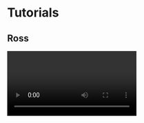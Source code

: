 # Tutorials

## Ross
<Video url="https://www.youtube.com/embed/Pr2iYt-1PME" />
<Video url="https://www.youtube.com/embed/UDFRVbmPxAQ" />
<Video url="https://www.youtube.com/embed/506_DILyTnE" />


<Video url="https://www.youtube.com/embed/--oTQCysVTs" />
<Video url="https://www.youtube.com/embed/IMBpLhA0iok" />
<Video url="https://www.youtube.com/embed/EvAr7CgKXYM" />
<Video url="https://www.youtube.com/embed/StTJiiEN8nY" />
<Video url="https://www.youtube.com/embed/Cet1dzkbieU" />
<Video url="https://www.youtube.com/embed/2NnZ5krmF3I" />

## Long
<Video url="https://www.youtube.com/embed/6wbXc5emlic" />




## Compositing
<Video url="https://www.youtube.com/embed/GyZVJ8fbPik" />

## Animation principals
<Video url="https://www.youtube.com/embed/PgBo-00_GWc" />
<Video url="https://www.youtube.com/embed/kYVgz2wUKTc" />
<Video url="https://player.vimeo.com/video/188973651" />
<Video url="https://player.vimeo.com/video/167346947" />

## Timelapse
<Video url="https://player.vimeo.com/video/154287220" />
